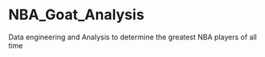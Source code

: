 # NBA_Goat_Analysis
Data engineering and Analysis to determine the greatest NBA players of all time
